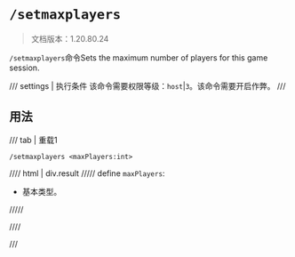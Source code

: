 # `/setmaxplayers`

> 文档版本：1.20.80.24

`/setmaxplayers`命令Sets the maximum number of players for this game session.

/// settings | 执行条件
该命令需要权限等级：`host`|`3`。该命令需要开启作弊。
///

## 用法

/// tab | 重载1
```mcfunction
/setmaxplayers <maxPlayers:int>
```

//// html | div.result
///// define
`maxPlayers`: <!-- md:samp int -->

- 基本类型。


/////

////

///
